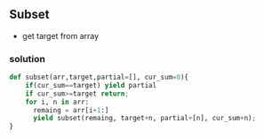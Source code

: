 ## Subset
- get target from array
### solution
```python
def subset(arr,target,partial=[], cur_sum=0){
    if(cur_sum==target) yield partial
    if cur_sum>=target return;
    for i, n in arr:
      remaing = arr[i+1:] 
      yield subset(remaing, target+n, partial+[n], cur_sum+n);
}
```

